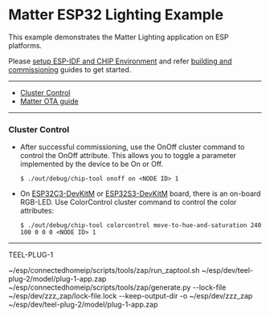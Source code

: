 # Matter ESP32 Lighting Example

This example demonstrates the Matter Lighting application on ESP platforms.

Please
[setup ESP-IDF and CHIP Environment](../../../docs/guides/esp32/setup_idf_chip.md)
and refer
[building and commissioning](../../../docs/guides/esp32/build_app_and_commission.md)
guides to get started.

---

-   [Cluster Control](#cluster-control)
-   [Matter OTA guide](../../../docs/guides/esp32/ota.md)

---

### Cluster Control

-   After successful commissioning, use the OnOff cluster command to control the
    OnOff attribute. This allows you to toggle a parameter implemented by the
    device to be On or Off.

        $ ./out/debug/chip-tool onoff on <NODE ID> 1

-   On
    [ESP32C3-DevKitM](https://docs.espressif.com/projects/esp-idf/en/latest/esp32c3/hw-reference/esp32c3/user-guide-devkitm-1.html)
    or
    [ESP32S3-DevKitM](https://docs.espressif.com/projects/esp-idf/en/latest/esp32s3/hw-reference/esp32s3/user-guide-devkitm-1.html)
    board, there is an on-board RGB-LED. Use ColorControl cluster command to
    control the color attributes:

        $ ./out/debug/chip-tool colorcontrol move-to-hue-and-saturation 240 100 0 0 0 <NODE ID> 1


------------
TEEL-PLUG-1

~/esp/connectedhomeip/scripts/tools/zap/run_zaptool.sh ~/esp/dev/teel-plug-2/model/plug-1-app.zap
~/esp/connectedhomeip/scripts/tools/zap/generate.py --lock-file ~/esp/dev/zzz_zap/lock-file.lock --keep-output-dir -o ~/esp/dev/zzz_zap  ~/esp/dev/teel-plug-2/model/plug-1-app.zap
